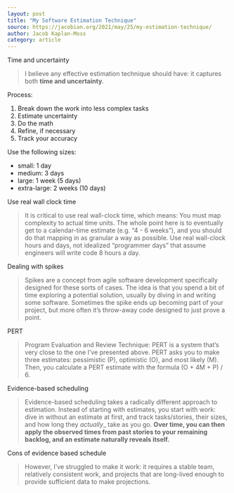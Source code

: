 ```yaml
---
layout: post
title: "My Software Estimation Technique"
source: https://jacobian.org/2021/may/25/my-estimation-technique/
author: Jacob Kaplan-Moss
category: article
---
```


Time and uncertainty

> I believe any effective estimation technique should have: it captures both **time and uncertainty**.

Process:

1. Break down the work into less complex tasks
2. Estimate uncertainty
3. Do the math
4. Refine, if necessary
5. Track your accuracy

Use the following sizes:

- small: 1 day
- medium: 3 days
- large: 1 week (5 days)
- extra-large: 2 weeks (10 days)

Use real wall clock time

> It is critical to use real wall-clock time, which means: You must map complexity to actual time units. The whole point here is to eventually get to a calendar-time estimate (e.g. “4 - 6 weeks”), and you should do that mapping in as granular a way as possible. Use real wall-clock hours and days, not idealized “programmer days” that assume engineers will write code 8 hours a day.

Dealing with spikes

> Spikes are a concept from agile software development specifically designed for these sorts of cases. The idea is that you spend a bit of time exploring a potential solution, usually by diving in and writing some software. Sometimes the spike ends up becoming part of your project, but more often it’s throw-away code designed to just prove a point.

PERT

> Program Evaluation and Review Technique: PERT is a system that’s very close to the one I’ve presented above. PERT asks you to make three estimates: pessimistic (P), optimistic (O), and most likely (M). Then, you calculate a PERT estimate with the formula (O + 4M + P) / 6.

Evidence-based scheduling

> Evidence-based scheduling takes a radically different approach to estimation. Instead of starting with estimates, you start with work: dive in without an estimate at first, and track tasks/stories, their sizes, and how long they _actually__ take as you go. **Over time, you can then apply the observed times from past stories to your remaining backlog, and an estimate naturally reveals itself.**

Cons of evidence based schedule

> However, I’ve struggled to make it work: it requires a stable team, relatively consistent work, and projects that are long-lived enough to provide sufficient data to make projections.
